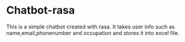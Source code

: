 # Chatbot-rasa

This is a simple chatbot created with rasa.
It takes user info such as name,email,phonenumber and occupation and stores it into excel file.
